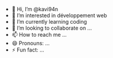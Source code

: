- 👋 Hi, I’m @kavi94n
- 👀 I’m interested in développement web
- 🌱 I’m currently learning coding
- 💞️ I’m looking to collaborate on ...
- 📫 How to reach me ...
- 😄 Pronouns: ...
- ⚡ Fun fact: ...

<!---
kavi94n/kavi94n is a ✨ special ✨ repository because its `README.md` (this file) appears on your GitHub profile.
You can click the Preview link to take a look at your changes.
--->
